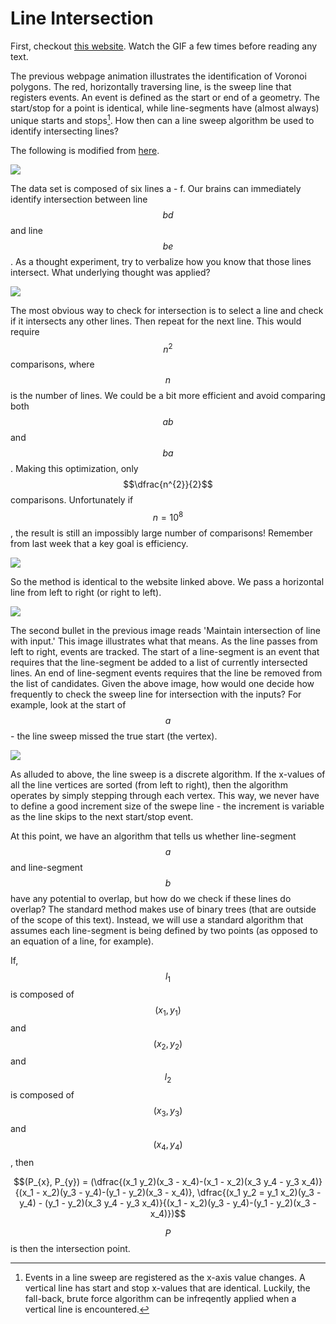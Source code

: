 # Line Intersection

First, checkout [this website](https://brilliant.org/wiki/intersections-line-segments/).  Watch the GIF a few times before reading any text.

The previous webpage animation illustrates the identification of Voronoi polygons.  The red, horizontally traversing line, is the sweep line that registers events.  An event is defined as the start or end of a geometry.  The start/stop for a point is identical, while line-segments have (almost always) unique starts and stops[^1].  How then can a line sweep algorithm be used to identify intersecting lines?

The following is modified from [here](https://courses.csail.mit.edu/6.006/spring11/lectures/lec24.pdf).

![](images/sweep1.png)

The data set is composed of six lines a - f.  Our brains can immediately identify intersection between line $$bd$$ and line $$be$$.  As a thought experiment, try to verbalize how you know that those lines intersect.  What underlying thought was applied?

![](images/sweep2.png)

The most obvious way to check for intersection is to select a line and check if it intersects any other lines.  Then repeat for the next line.  This would require $$n^{2}$$ comparisons, where $$n$$ is the number of lines.  We could be a bit more efficient and avoid comparing both $$ab$$ and $$ba$$.  Making this optimization, only $$\dfrac{n^{2}}{2}$$ comparisons.  Unfortunately if $$n = 10^8$$, the result is still an impossibly large number of comparisons!  Remember from last week that a key goal is efficiency.  

![](images/sweep3.png)

So the method is identical to the website linked above.  We pass a horizontal line from left to right (or right to left).

![](images/sweep4.png)

The second bullet in the previous image reads 'Maintain intersection of line with input.'  This image illustrates what that means.  As the line passes from left to right, events are tracked.  The start of a line-segment is an event that requires that the line-segment be added to a list of currently intersected lines.  An end of line-segment events requires that the line be removed from the list of candidates.  Given the above image, how would one decide how frequently to check the sweep line for intersection with the inputs?  For example, look at the start of $$a$$ - the line sweep missed the true start (the vertex).

![](images/sweep5.png)

As alluded to above, the line sweep is a discrete algorithm.  If the x-values of all the line vertices are sorted (from left to right), then the algorithm operates by simply stepping through each vertex.  This way, we never have to define a good increment size of the swepe line - the increment is variable as the line skips to the next start/stop event.

At this point, we have an algorithm that tells us whether line-segment $$a$$ and line-segment $$b$$ have any potential to overlap, but how do we check if these lines do overlap?  The standard method makes use of binary trees (that are outside of the scope of this text).  Instead, we will use a standard algorithm that assumes each line-segment is being defined by two points (as opposed to an equation of a line, for example).

If, $$l_{1}$$ is composed of $$(x_{1}, y_{1})$$ and $$(x_{2}, y_{2})$$ and $$l_{2}$$ is composed of $$(x_{3}, y_{3})$$ and $$(x_{4}, y_{4})$$, then

$$(P_{x}, P_{y}) = (\dfrac{(x_1 y_2)(x_3 - x_4)-(x_1 - x_2)(x_3 y_4 - y_3 x_4)}{(x_1 - x_2)(y_3  - y_4)-(y_1 - y_2)(x_3 - x_4)}, \dfrac{(x_1 y_2 = y_1 x_2)(y_3 - y_4) - (y_1 - y_2)(x_3 y_4 - y_3 x_4)}{(x_1 - x_2)(y_3  - y_4)-(y_1 - y_2)(x_3 - x_4)})$$

$$P$$ is then the intersection point.


[^1]: Events in a line sweep are registered as the x-axis value changes.  A vertical line has start and stop x-values that are identical.  Luckily, the fall-back, brute force algorithm can be infreqently applied when a vertical line is encountered.